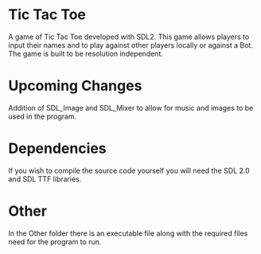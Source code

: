 # Tic Tac Toe

A game of Tic Tac Toe developed with SDL2. This game allows players to input their names and to play against other players locally or against a Bot. The game is built to be resolution independent. 


# Upcoming Changes
Addition of SDL_Image and SDL_Mixer to allow for music and images to be used in the program. 


# Dependencies

If you wish to compile the source code yourself you will need the SDL 2.0 and SDL TTF libraries.


# Other

In the Other folder there is an executable file along with the required files need for the program to run. 
